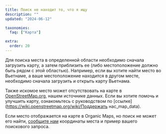 ```yaml
---
title: Поиск не находит то, что я ищу
description: ""
updated: "2024-06-12"

taxonomies:
  faq: ["Карта"]

extra:
  order: 20
---
```


Для поиска места в определенной области необходимо сначала загрузить карту, а затем приблизить ее (либо местоположение должно быть рядом с этой областью). Например, если вы хотите найти место во Вьетнаме, а ваше местоположение находится в другом месте, необходимо сначала загрузить и открыть карту Вьетнама.

Также искомое место может отсутствовать на карте в [OpenStreetMap.org](https://www.openstreetmap.org/), нашем источнике данных. Если вы хотите помочь и улучшить карту, ознакомьтесь с руководством по [ссылке](https://wiki.openstreetmap.org/wiki/Поддержать нас_map_data).

Если место отображается на карте в Organic Maps, но поиск не может его найти, [сообщите нам](mailto:support@organicmaps.app) координаты места и пример вашего поискового запроса.
